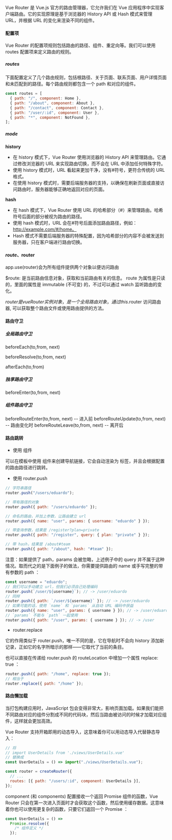 Vue Router 是 Vue.js 官方的路由管理器，它允许我们在 Vue 应用程序中实现客户端路由。它的实现原理是基于浏览器的 History API 或 Hash 模式来管理 URL，并根据 URL 的变化来渲染不同的组件。

#### 配置项

Vue Router 的配置项规则包括路由的路径、组件、重定向等。我们可以使用 routes 配置项来定义路由的规则。

##### routes

下面配置定义了几个路由规则，包括根路径、关于页面、联系页面、用户详情页面和未匹配到的路径。每个路由规则都包含一个 path 和对应的组件。

```js
const routes = [
  { path: "/", component: Home },
  { path: "/about", component: About },
  { path: "/contact", component: Contact },
  { path: "/user/:id", component: User },
  { path: "*", component: NotFound },
];
```

##### mode

**history**

- 在 history 模式下，Vue Router 使用浏览器的 History API 来管理路由。它通过修改浏览器的 URL 来实现路由切换，而不会在 URL 中添加任何特殊字符。
- 使用 history 模式时，URL 看起来更加干净，没有#符号，更符合传统的 URL 格式。
- 在使用 history 模式时，需要后端服务器的支持，以确保在刷新页面或直接访问路由时，服务器能够正确地返回对应的页面。

**hash**

- 在 hash 模式下，Vue Router 使用 URL 的哈希部分（#）来管理路由。哈希符号后面的部分被视为路由的路径。
- 使用 hash 模式时，URL 会在#符号后面添加路由路径，例如：http://example.com/#/home。
- Hash 模式不需要后端服务器的特殊配置，因为哈希部分的内容不会被发送到服务器，只在客户端进行路由切换。

#### $route、$router

app.use(router)会为所有组件提供两个对象以便访问路由

$route: 是当前路由信息对象，获取和当前路由有关的信息。 route 为属性是只读的，里面的属性是 immutable (不可变) 的，不过可以通过 watch 监听路由的变化。

$router 是 vueRouter 实例对象，是一个全局路由对象，通过 this.$router 访问路由器, 可以获取整个路由文件或使用路由提供的方法。

#### 路由守卫

##### 全局路由守卫

beforeEach(to,from, next)

beforeResolve(to,from, next)

afterEach(to,from)

##### 独享路由守卫

beforeEnter(to,from, next)

##### 组件路由守卫

beforeRouteEnter(to,from, next) -- 进入前
beforeRouteUpdate(to,from, next) -- 路由变化时
beforeRouteLeave(to,from, next) -- 离开后

#### 路由跳转

- 使用 <router-link> 组件

可以在模板中使用 <router-link> 组件来创建导航链接，它会自动渲染为 <a> 标签，并且会根据配置的路由路径进行跳转。

- 使用 router.push

```js
// 字符串路径
router.push("/users/eduardo");

// 带有路径的对象
router.push({ path: "/users/eduardo" });

// 命名的路由，并加上参数，让路由建立 url
router.push({ name: "user", params: { username: "eduardo" } });

// 带查询参数，结果是 /register?plan=private
router.push({ path: "/register", query: { plan: "private" } });

// 带 hash，结果是 /about#team
router.push({ path: "/about", hash: "#team" });
```

注意：如果提供了 path，params 会被忽略，上述例子中的 query 并不属于这种情况。取而代之的是下面例子的做法，你需要提供路由的 name 或手写完整的带有参数的 path ：

```js
const username = "eduardo";
// 我们可以手动建立 url，但我们必须自己处理编码
router.push(`/user/${username}`); // -> /user/eduardo
// 同样
router.push({ path: `/user/${username}` }); // -> /user/eduardo
// 如果可能的话，使用 `name` 和 `params` 从自动 URL 编码中获益
router.push({ name: "user", params: { username } }); // -> /user/eduardo
// `params` 不能与 `path` 一起使用
router.push({ path: "/user", params: { username } }); // -> /user
```

- router.replace

它的作用类似于 router.push，唯一不同的是，它在导航时不会向 history 添加新记录，正如它的名字所暗示的那样——它取代了当前的条目。

也可以直接在传递给 router.push 的 routeLocation 中增加一个属性 replace: true ：

```js
router.push({ path: "/home", replace: true });
// 相当于
router.replace({ path: "/home" });
```

#### 路由懒加载

当打包构建应用时，JavaScript 包会变得非常大，影响页面加载。如果我们能把不同路由对应的组件分割成不同的代码块，然后当路由被访问的时候才加载对应组件，这样就会更加高效。

Vue Router 支持开箱即用的动态导入，这意味着你可以用动态导入代替静态导入：

```js
// 将
// import UserDetails from './views/UserDetails.vue'
// 替换成
const UserDetails = () => import("./views/UserDetails.vue");

const router = createRouter({
  // ...
  routes: [{ path: "/users/:id", component: UserDetails }],
});
```

component (和 components) 配置接收一个返回 Promise 组件的函数，Vue Router 只会在第一次进入页面时才会获取这个函数，然后使用缓存数据。这意味着你也可以使用更复杂的函数，只要它们返回一个 Promise ：

```js
const UserDetails = () =>
  Promise.resolve({
    /* 组件定义 */
  });
```
